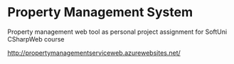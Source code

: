 # Property Management System
Property management web tool as personal project assignment for SoftUni CSharpWeb course


http://propertymanagementserviceweb.azurewebsites.net/
